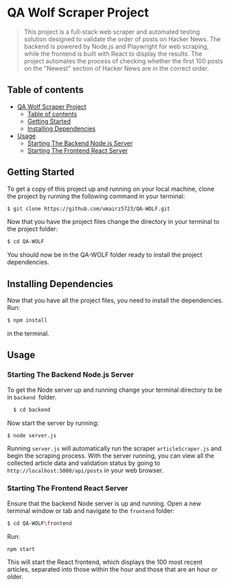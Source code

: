 # QA Wolf Scraper Project

> This project is a full-stack web scraper and automated testing solution designed to validate the order of posts on Hacker News. The backend is powered by Node.js and Playwright for web scraping, while the frontend is built with React to display the results. The project automates the process of checking whether the first 100 posts on the "Newest" section of Hacker News are in the correct order.


## Table of contents

- [QA Wolf Scraper Project](#qa-wolf-scraper-project)
  - [Table of contents](#table-of-contents)
  - [Getting Started](#getting-started)
  - [Installing Dependencies](#installing-dependencies)
- [Usage](#usage) 
	- [Starting The Backend Node.js Server](#starting-the-backend-node.js-server) 
	- [Starting The Frontend React Server](#starting-the-frontend-react-server)



## Getting Started

To get a copy of this project up and running on your local machine, clone the project by running the following command in your terminal: 
```sh 
$ git clone https://github.com/umairz5723/QA-WOLF.git
```
Now that you have the project files change the directory in your terminal to the project folder: 
```sh
$ cd QA-WOLF
```

You should now be in the QA-WOLF folder ready to install the project dependencies.


## Installing Dependencies

Now that you have all the project files, you need to install the dependencies. Run: 
```sh
$ npm install 
``` 
in the terminal.


## Usage

### Starting The Backend Node.js Server
To get the Node server up and running change your terminal directory to be in `backend `folder.
```sh
  $ cd backend
```
Now start the server by running:  
```sh 
$ node server.js
``` 

Running `server.js` will automatically run the scraper `articleScraper.js` and begin the scraping process. With the server running, you can view all the collected article data and validation status by going to `http://localhost:5000/api/posts` in your web browser.

### Starting The Frontend React Server
Ensure that the backend Node server is up and running. 
Open a new terminal window or tab and navigate to the `frontend` folder: 
```sh 
$ cd QA-WOLF\frontend 
```

Run: 
```sh 
npm start
```

This will start the React frontend, which displays the 100 most recent articles, separated into those within the hour and those that are an hour or older.
